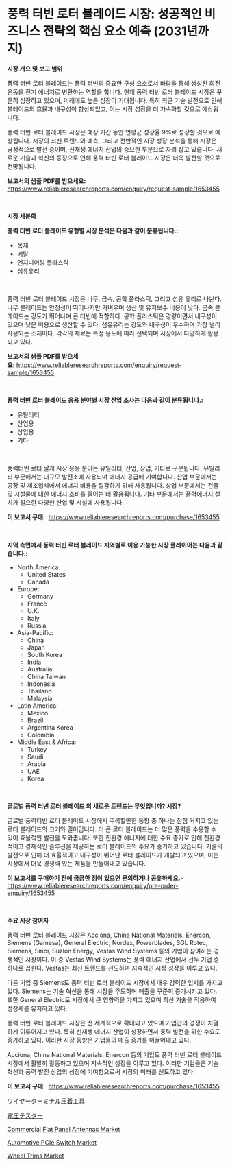 <p><h1>풍력 터빈 로터 블레이드 시장: 성공적인 비즈니스 전략의 핵심 요소 예측 (2031년까지)</h1></p><p><strong>시장 개요 및 보고 범위</strong></p>
<p><p>풍력 터빈 로터 블레이드는 풍력 터빈의 중요한 구성 요소로서 바람을 통해 생성된 회전 운동을 전기 에너지로 변환하는 역할을 합니다. 현재 풍력 터빈 로터 블레이드 시장은 꾸준히 성장하고 있으며, 미래에도 높은 성장이 기대됩니다. 특히 최근 기술 발전으로 인해 블레이드의 효율과 내구성이 향상되었고, 이는 시장 성장을 더 가속화할 것으로 예상됩니다.</p><p>풍력 터빈 로터 블레이드 시장은 예상 기간 동안 연평균 성장율 9%로 성장할 것으로 예상됩니다. 시장의 최신 트렌드와 예측, 그리고 전반적인 시장 성장 분석을 통해 시장은 긍정적으로 발전 중이며, 신재생 에너지 산업의 중요한 부분으로 자리 잡고 있습니다. 새로운 기술과 혁신의 등장으로 인해 풍력 터빈 로터 블레이드 시장은 더욱 발전할 것으로 전망됩니다.</p></p>
<p><strong>보고서의 샘플 PDF를 받으세요:</strong> <a href="https://www.reliableresearchreports.com/enquiry/request-sample/1653455">https://www.reliableresearchreports.com/enquiry/request-sample/1653455</a></p>
<p>&nbsp;</p>
<p><strong>시장 세분화</strong></p>
<p><strong>풍력 터빈 로터 블레이드 유형별 시장 분석은 다음과 같이 분류됩니다.:</strong></p>
<p><ul><li>목재</li><li>메탈</li><li>엔지니어링 플라스틱</li><li>섬유유리</li></ul></p>
<p>&nbsp;</p>
<p><p>풍력 터빈 로터 블레이드 시장은 나무, 금속, 공학 플라스틱, 그리고 섬유 유리로 나뉜다. 나무 블레이드는 안정성이 뛰어나지만 가벼우며 생산 및 유지보수 비용이 낮다. 금속 블레이드는 강도가 뛰어나며 큰 터빈에 적합하다. 공학 플라스틱은 경량이면서 내구성이 있으며 낮은 비용으로 생산할 수 있다. 섬유유리는 강도와 내구성이 우수하며 가장 널리 사용되는 소재이다. 각각의 재료는 특정 용도에 따라 선택되며 시장에서 다양하게 활용되고 있다.</p></p>
<p><strong>보고서의 샘플 PDF를 받으세요:</strong>&nbsp;<a href="https://www.reliableresearchreports.com/enquiry/request-sample/1653455">https://www.reliableresearchreports.com/enquiry/request-sample/1653455</a></p>
<p>&nbsp;</p>
<p><strong> 풍력 터빈 로터 블레이드 응용 분야별 시장 산업 조사는 다음과 같이 분류됩니다.:</strong></p>
<p><ul><li>유틸리티</li><li>산업용</li><li>상업용</li><li>기타</li></ul></p>
<p>&nbsp;</p>
<p><p>풍력터빈 로터 날개 시장 응용 분야는 유틸리티, 산업, 상업, 기타로 구분됩니다. 유틸리티 부문에서는 대규모 발전소에 사용되며 에너지 공급에 기여합니다. 산업 부문에서는 공장 및 제조업체에서 에너지 비용을 절감하기 위해 사용됩니다. 상업 부문에서는 건물 및 시설물에 대한 에너지 소비를 줄이는 데 활용됩니다. 기타 부문에서는 풍력에너지 설치가 필요한 다양한 산업 및 시설에 사용됩니다.</p></p>
<p><strong>이 보고서 구매:</strong>&nbsp; <a href="https://www.reliableresearchreports.com/purchase/1653455">https://www.reliableresearchreports.com/purchase/1653455</a></p>
<p>&nbsp;</p>
<p><strong>지역 측면에서 풍력 터빈 로터 블레이드 지역별로 이용 가능한 시장 플레이어는 다음과 같습니다.:</strong></p>
<p><ul>
    <li>
        North America:
        <ul>
            <li>United States</li>
            <li>Canada</li>
        </ul>
    </li>
    <li>
        Europe:
        <ul>
            <li>Germany</li>
            <li>France</li>
            <li>U.K.</li>
            <li>Italy</li>
            <li>Russia</li>
        </ul>
    </li>
    <li>
        Asia-Pacific:
        <ul>
            <li>China</li>
            <li>Japan</li>
            <li>South Korea</li>
            <li>India</li>
            <li>Australia</li>
            <li>China Taiwan</li>
            <li>Indonesia</li>
            <li>Thailand</li>
            <li>Malaysia</li>
        </ul>
    </li>
    <li>
        Latin America:
        <ul>
            <li>Mexico</li>
            <li>Brazil</li>
            <li>Argentina Korea</li>
            <li>Colombia</li>
        </ul>
    </li>
    <li>
        Middle East & Africa:
        <ul>
            <li>Turkey</li>
            <li>Saudi</li>
            <li>Arabia</li>
            <li>UAE</li>
            <li>Korea</li>
        </ul>
    </li>
    </ul></p>
<p>&nbsp;</p>
<p><strong>글로벌 풍력 터빈 로터 블레이드 의 새로운 트렌드는 무엇입니까? 시장?</strong></p>
<p><p>글로벌 풍력터빈 로터 블레이드 시장에서 주목할만한 동향 중 하나는 점점 커지고 있는 로터 블레이드의 크기와 길이입니다. 더 큰 로터 블레이드는 더 많은 풍력을 수용할 수 있어 효율적인 발전을 도와줍니다. 또한 친환경 에너지에 대한 수요 증가로 인해 친환경적이고 경제적인 솔루션을 제공하는 로터 블레이드의 수요가 증가하고 있습니다. 기술의 발전으로 인해 더 효율적이고 내구성이 뛰어난 로터 블레이드가 개발되고 있으며, 이는 시장에서 더욱 경쟁력 있는 제품을 만들어내고 있습니다.</p></p>
<p><strong>이 보고서를 구매하기 전에 궁금한 점이 있으면 문의하거나 공유하세요.</strong>- <a href="https://www.reliableresearchreports.com/enquiry/pre-order-enquiry/1653455">https://www.reliableresearchreports.com/enquiry/pre-order-enquiry/1653455</a></p>
<p>&nbsp;</p>
<p><strong>주요 시장 참여자</strong></p>
<p><p>풍력 터빈 로터 블레이드 시장은 Acciona, China National Materials, Enercon, Siemens (Gamesa), General Electric, Nordex, Powerblades, SGL Rotec, Siemens, Sinoi, Suzlon Energy, Vestas Wind Systems 등의 기업이 참여하는 경쟁적인 시장이다. 이 중 Vestas Wind Systems는 풍력 에너지 산업에서 선두 기업 중 하나로 꼽힌다. Vestas는 최신 트렌드를 선도하며 지속적인 시장 성장을 이루고 있다. </p><p>다른 기업 중 Siemens도 풍력 터빈 로터 블레이드 시장에서 매우 강력한 입지를 가지고 있다. Siemens는 기술 혁신을 통해 시장을 주도하며 매출을 꾸준히 증가시키고 있다. 또한 General Electric도 시장에서 큰 영향력을 가지고 있으며 최신 기술을 적용하여 성장세를 유지하고 있다.</p><p>풍력 터빈 로터 블레이드 시장은 전 세계적으로 확대되고 있으며 기업간의 경쟁이 치열하게 이루어지고 있다. 특히 신재생 에너지 산업이 성장하면서 풍력 발전을 위한 수요도 증가하고 있다. 이러한 시장 동향은 기업들의 매출 증가를 이끌어내고 있다.</p><p>Acciona, China National Materials, Enercon 등의 기업도 풍력 터빈 로터 블레이드 시장에서 활발히 활동하고 있으며 지속적인 성장을 이루고 있다. 이러한 기업들은 기술 혁신과 풍력 발전 산업의 성장에 기여함으로써 시장의 미래를 선도하고 있다.</p></p>
<p><strong>이 보고서 구매:</strong>&nbsp;&nbsp;<a href="https://www.reliableresearchreports.com/purchase/1653455">https://www.reliableresearchreports.com/purchase/1653455</a></p>
<p><p><a href="https://github.com/cbigkbh02719/Market-Research-Report-List-1/blob/main/994165311718.md">ワイヤーターミナル圧着工具</a></p><p><a href="https://github.com/ReganWisoky2023/Market-Research-Report-List-1/blob/main/799378311719.md">電圧テスター</a></p><p><a href="https://medium.com/@andrew.gibson967/commercial-flat-panel-antennas-market-comprehensive-assessment-by-type-application-and-geography-bb8cdc7cdb88">Commercial Flat Panel Antennas Market</a></p><p><a href="https://github.com/provorikovar/Market-Research-Report-List-3/blob/main/automotive-pcie-switch-market.md">Automotive PCIe Switch Market</a></p><p><a href="https://issuu.com/reportprime-2/docs/wheel-trims-market-size-2030.pptx">Wheel Trims Market</a></p></p>
